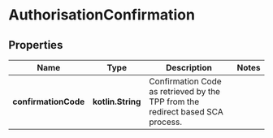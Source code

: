 
# AuthorisationConfirmation

## Properties
Name | Type | Description | Notes
------------ | ------------- | ------------- | -------------
**confirmationCode** | **kotlin.String** | Confirmation Code as retrieved by the TPP from the redirect based SCA process. | 




